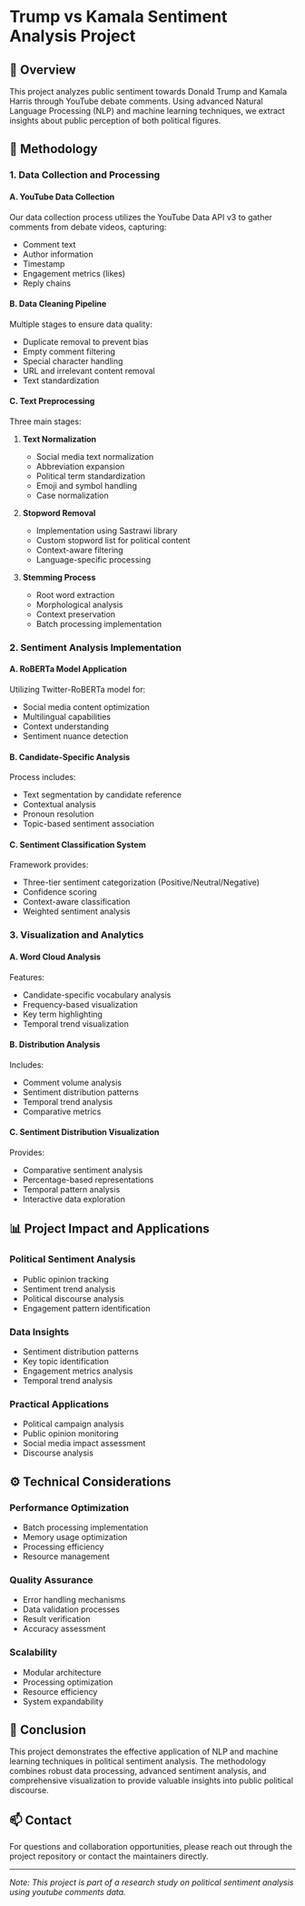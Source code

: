 # Trump vs Kamala Sentiment Analysis Project

## 🔎 Overview
This project analyzes public sentiment towards Donald Trump and Kamala Harris through YouTube debate comments. Using advanced Natural Language Processing (NLP) and machine learning techniques, we extract insights about public perception of both political figures.

## 🔧 Methodology

### 1. Data Collection and Processing

#### A. YouTube Data Collection
Our data collection process utilizes the YouTube Data API v3 to gather comments from debate videos, capturing:
- Comment text
- Author information
- Timestamp
- Engagement metrics (likes)
- Reply chains

#### B. Data Cleaning Pipeline
Multiple stages to ensure data quality:
- Duplicate removal to prevent bias
- Empty comment filtering
- Special character handling
- URL and irrelevant content removal
- Text standardization

#### C. Text Preprocessing
Three main stages:

1. **Text Normalization**
   - Social media text normalization
   - Abbreviation expansion
   - Political term standardization
   - Emoji and symbol handling
   - Case normalization

2. **Stopword Removal**
   - Implementation using Sastrawi library
   - Custom stopword list for political content
   - Context-aware filtering
   - Language-specific processing

3. **Stemming Process**
   - Root word extraction
   - Morphological analysis
   - Context preservation
   - Batch processing implementation

### 2. Sentiment Analysis Implementation

#### A. RoBERTa Model Application
Utilizing Twitter-RoBERTa model for:
- Social media content optimization
- Multilingual capabilities
- Context understanding
- Sentiment nuance detection

#### B. Candidate-Specific Analysis
Process includes:
- Text segmentation by candidate reference
- Contextual analysis
- Pronoun resolution
- Topic-based sentiment association

#### C. Sentiment Classification System
Framework provides:
- Three-tier sentiment categorization (Positive/Neutral/Negative)
- Confidence scoring
- Context-aware classification
- Weighted sentiment analysis

### 3. Visualization and Analytics

#### A. Word Cloud Analysis
Features:
- Candidate-specific vocabulary analysis
- Frequency-based visualization
- Key term highlighting
- Temporal trend visualization

#### B. Distribution Analysis
Includes:
- Comment volume analysis
- Sentiment distribution patterns
- Temporal trend analysis
- Comparative metrics

#### C. Sentiment Distribution Visualization
Provides:
- Comparative sentiment analysis
- Percentage-based representations
- Temporal pattern analysis
- Interactive data exploration

## 📊 Project Impact and Applications

### Political Sentiment Analysis
- Public opinion tracking
- Sentiment trend analysis
- Political discourse analysis
- Engagement pattern identification

### Data Insights
- Sentiment distribution patterns
- Key topic identification
- Engagement metrics analysis
- Temporal trend analysis

### Practical Applications
- Political campaign analysis
- Public opinion monitoring
- Social media impact assessment
- Discourse analysis

## ⚙️ Technical Considerations

### Performance Optimization
- Batch processing implementation
- Memory usage optimization
- Processing efficiency
- Resource management

### Quality Assurance
- Error handling mechanisms
- Data validation processes
- Result verification
- Accuracy assessment

### Scalability
- Modular architecture
- Processing optimization
- Resource efficiency
- System expandability

## 📝 Conclusion
This project demonstrates the effective application of NLP and machine learning techniques in political sentiment analysis. The methodology combines robust data processing, advanced sentiment analysis, and comprehensive visualization to provide valuable insights into public political discourse.

## 📫 Contact
For questions and collaboration opportunities, please reach out through the project repository or contact the maintainers directly.

---
*Note: This project is part of a research study on political sentiment analysis using youtube comments data.*
